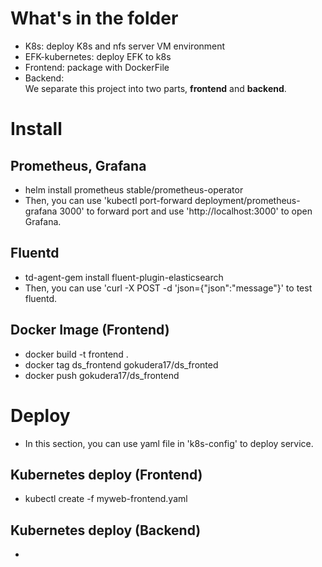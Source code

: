 # What's in the folder
* K8s: deploy K8s and nfs server VM environment
* EFK-kubernetes: deploy EFK to k8s
* Frontend: package with DockerFile
* Backend:   
 We separate this project into two parts, **frontend** and **backend**.

# Install
  
## Prometheus, Grafana
* helm install prometheus stable/prometheus-operator
* Then, you can use 'kubectl port-forward deployment/prometheus-grafana 3000' to forward port and use 'http://localhost:3000' to open Grafana.

## Fluentd
* td-agent-gem install fluent-plugin-elasticsearch
* Then, you can use 'curl -X POST -d 'json={"json":"message"}' to test fluentd.

## Docker Image (Frontend)
* docker build -t frontend . 
* docker tag ds_frontend gokudera17/ds_fronted
* docker push gokudera17/ds_frontend

# Deploy
* In this section, you can use yaml file in 'k8s-config' to deploy service.  
  
## Kubernetes deploy (Frontend)
* kubectl create -f myweb-frontend.yaml


## Kubernetes deploy (Backend)
*
